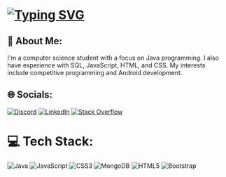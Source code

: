 
# [![Typing SVG](https://readme-typing-svg.demolab.com/?background=000000&color=ffffff&lines=Hi+there,+I'm+Ahmed+Hussein!👋)](https://git.io/typing-svg)

## 💫 About Me:
I'm a computer science student with a focus on Java programming. I also have experience with SQL, JavaScript, HTML, and CSS. My interests include competitive programming and Android development.


## 🌐 Socials:
[![Discord](https://img.shields.io/badge/Discord-%237289DA.svg?logo=discord&logoColor=white)](https://discord.gg/hussein2111) [![LinkedIn](https://img.shields.io/badge/LinkedIn-%230077B5.svg?logo=linkedin&logoColor=white)](https://linkedin.com/in/https://www.linkedin.com/in/ahmed-hussein-72b340207) [![Stack Overflow](https://img.shields.io/badge/-Stackoverflow-FE7A16?logo=stack-overflow&logoColor=white)](https://stackoverflow.com/users/https://stackoverflow.com/users/20770845/ahmed-hussien) 

# 💻 Tech Stack:
![Java](https://img.shields.io/badge/java-%23ED8B00.svg?style=for-the-badge&logo=java&logoColor=white) ![JavaScript](https://img.shields.io/badge/javascript-%23323330.svg?style=for-the-badge&logo=javascript&logoColor=%23F7DF1E) ![CSS3](https://img.shields.io/badge/css3-%231572B6.svg?style=for-the-badge&logo=css3&logoColor=white) ![MongoDB](https://img.shields.io/badge/MongoDB-%234ea94b.svg?style=for-the-badge&logo=mongodb&logoColor=white) ![HTML5](https://img.shields.io/badge/html5-%23E34F26.svg?style=for-the-badge&logo=html5&logoColor=white) ![Bootstrap](https://img.shields.io/badge/bootstrap-%23563D7C.svg?style=for-the-badge&logo=bootstrap&logoColor=white)

<!-- 
# 📊 GitHub Stats:
![](https://github-readme-stats.vercel.app/api?username=ahmedhgabr&theme=dark&hide_border=true&include_all_commits=false&count_private=false)<br/>
![](https://github-readme-streak-stats.herokuapp.com/?user=ahmedhgabr&theme=dark&hide_border=true)<br/>
![](https://github-readme-stats.vercel.app/api/top-langs/?username=ahmedhgabr&theme=dark&hide_border=true&include_all_commits=false&count_private=false&layout=compact)

---
[![](https://visitcount.itsvg.in/api?id=ahmedhgabr&icon=0&color=0)](https://visitcount.itsvg.in)

-->


